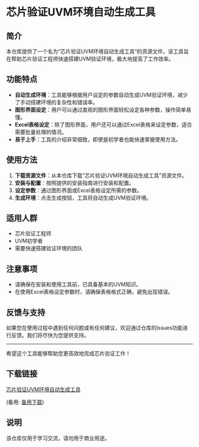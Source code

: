 # 芯片验证UVM环境自动生成工具

## 简介

本仓库提供了一个名为“芯片验证UVM环境自动生成工具”的资源文件。该工具旨在帮助芯片验证工程师快速搭建UVM验证环境，极大地提高了工作效率。

## 功能特点

- **自动生成环境**：工具能够根据用户设定的参数自动生成UVM验证环境，减少了手动搭建环境的复杂性和错误率。
- **图形界面设定**：用户可以通过直观的图形界面轻松设定各种参数，操作简单易懂。
- **Excel表格设定**：除了图形界面，用户还可以通过Excel表格来设定参数，适合需要批量处理的情况。
- **易于上手**：工具的介绍非常细致，即使是初学者也能快速掌握使用方法。

## 使用方法

1. **下载资源文件**：从本仓库下载“芯片验证UVM环境自动生成工具”资源文件。
2. **安装与配置**：按照提供的安装指南进行安装和配置。
3. **设定参数**：通过图形界面或Excel表格设定所需的参数。
4. **生成环境**：点击生成按钮，工具将自动生成UVM验证环境。

## 适用人群

- 芯片验证工程师
- UVM初学者
- 需要快速搭建验证环境的团队

## 注意事项

- 请确保在安装和使用工具前，已具备基本的UVM知识。
- 在使用Excel表格设定参数时，请确保表格格式正确，避免出现错误。

## 反馈与支持

如果您在使用过程中遇到任何问题或有任何建议，欢迎通过仓库的Issues功能进行反馈。我们将尽快为您提供支持。

---

希望这个工具能够帮助您更高效地完成芯片验证工作！

## 下载链接
[芯片验证UVM环境自动生成工具](https://pan.quark.cn/s/5ff7ca6fa03c) 

(备用: [备用下载](https://pan.baidu.com/s/1tiSlvgA5EpONsC1U2dLhdQ?pwd=1234))

## 说明

该仓库仅用于学习交流，请勿用于商业用途。
